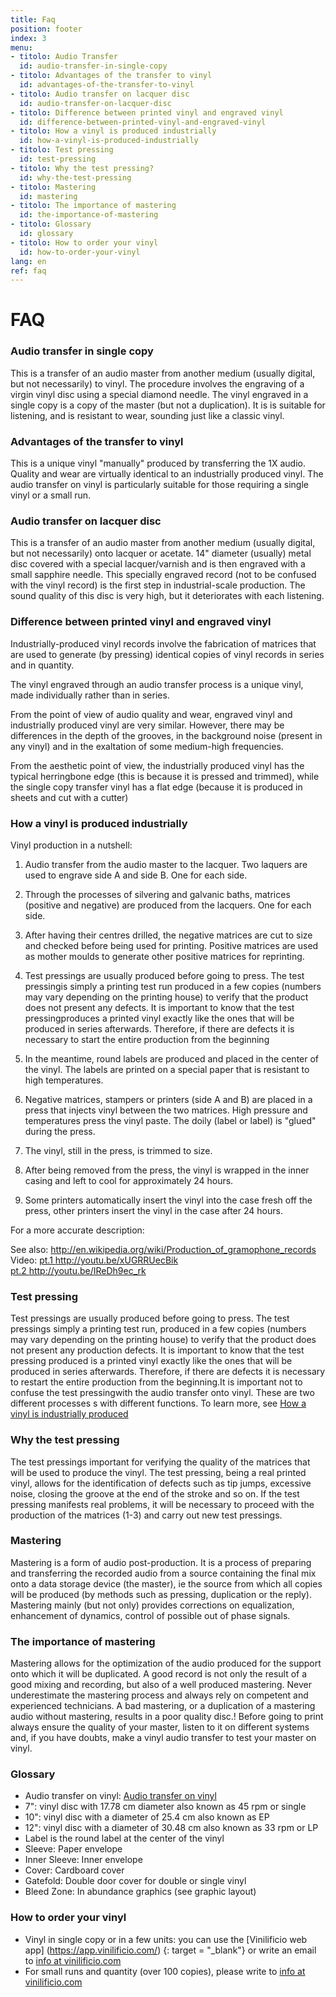 ```yaml
---
title: Faq
position: footer
index: 3
menu:
- titolo: Audio Transfer
  id: audio-transfer-in-single-copy
- titolo: Advantages of the transfer to vinyl
  id: advantages-of-the-transfer-to-vinyl
- titolo: Audio transfer on lacquer disc
  id: audio-transfer-on-lacquer-disc
- titolo: Difference between printed vinyl and engraved vinyl
  id: difference-between-printed-vinyl-and-engraved-vinyl
- titolo: How a vinyl is produced industrially
  id: how-a-vinyl-is-produced-industrially
- titolo: Test pressing
  id: test-pressing
- titolo: Why the test pressing?
  id: why-the-test-pressing
- titolo: Mastering
  id: mastering
- titolo: The importance of mastering
  id: the-importance-of-mastering
- titolo: Glossary
  id: glossary
- titolo: How to order your vinyl
  id: how-to-order-your-vinyl
lang: en
ref: faq
---
```


# FAQ

### Audio transfer in single copy
This is a transfer of an audio master from another medium (usually digital, but not necessarily) to vinyl. The procedure involves the engraving of a virgin vinyl disc using a special diamond needle. The vinyl engraved in a single copy is a copy of the master (but not a duplication). It is is suitable for listening, and is resistant to wear, sounding just like a classic vinyl.

### Advantages of the transfer to vinyl
This  is a unique vinyl "manually" produced by transferring the 1X audio. Quality and wear are virtually identical to an industrially produced vinyl. The audio transfer on vinyl is particularly suitable for those requiring a single vinyl or a small run.

### Audio transfer on lacquer disc
This is a transfer of an audio master from another medium (usually digital, but not necessarily) onto lacquer or acetate. 14" diameter (usually) metal disc covered with a special lacquer/varnish and is then engraved with a small sapphire needle. This specially engraved record (not to be confused with the vinyl record) is the first step in industrial-scale production. The sound quality of this disc is very high, but it deteriorates with each listening.

### Difference between printed vinyl and engraved vinyl
Industrially-produced vinyl records involve the fabrication of matrices that are used to generate (by pressing) identical copies of vinyl records in series and in quantity.

The vinyl engraved through an audio transfer process is a unique vinyl, made individually rather than in series.

From the point of view of audio quality and wear, engraved vinyl and industrially produced vinyl are very similar. However, there may be differences in the depth of the grooves, in the background noise (present in any vinyl) and in the exaltation of some medium-high frequencies.

From the aesthetic point of view, the industrially produced vinyl has the typical herringbone edge (this is because it is pressed and trimmed), while the single copy transfer vinyl has a flat edge (because it is produced in sheets and cut with a cutter)


### How a vinyl is produced industrially

Vinyl production in a nutshell:

1. Audio transfer from the audio master to the lacquer. Two laquers are used to engrave side A and side B. One for each side.

2. Through the processes of silvering and galvanic baths, matrices (positive and negative) are produced from the lacquers. One for each side.

3. After having their centres drilled, the negative matrices are cut to size and checked before being used for printing. Positive matrices are used as mother moulds to generate other positive matrices for reprinting.

4. Test pressings are usually produced before going to press. The test pressingis simply a printing test run produced in a few copies (numbers may vary depending on the printing house) to verify that the product does not present any defects. It is important to know that the test pressingproduces a printed vinyl exactly like the ones that will be produced in series afterwards. Therefore, if there are defects it is necessary to start the entire production from the beginning

6. In the meantime, round labels are produced and placed in the center of the vinyl. The labels are printed on a special paper that is resistant to high temperatures.

7. Negative matrices, stampers or printers (side A and B) are placed in a press that injects vinyl between the two matrices. High pressure and  temperatures press the vinyl paste. The doily (label or label) is "glued" during the press.

8. The vinyl, still in the press, is trimmed to size.

9. After being removed from the press, the vinyl is wrapped in the inner casing and left to cool for approximately 24 hours.

10. Some printers automatically insert the vinyl into the case fresh off the press, other printers insert the vinyl in the case after 24 hours.

For a more accurate description:

See also: <a target="blank" href="http://en.wikipedia.org/wiki/Production_of_gramophone_records">http://en.wikipedia.org/wiki/Production_of_gramophone_records</a><br>
Video: <a target="blank" href="http://youtu.be/xUGRRUecBik"> pt.1 http://youtu.be/xUGRRUecBik</a><br>
<a target="blank" href="http://youtu.be/IReDh9ec_rk">pt.2 http://youtu.be/IReDh9ec_rk</a>

### Test pressing
Test pressings are usually produced before going to press. The test pressings simply a printing test run, produced in a few copies (numbers may vary depending on the printing house) to verify that the product does not present any production defects. It is important to know that the test pressing produced is a printed vinyl exactly like the ones that will be produced in series afterwards. Therefore, if there are defects it is necessary to restart the entire production from the beginning.It is important not to confuse the test pressingwith the audio transfer onto vinyl. These are two different processes s with different functions. To learn more, see [How a vinyl is industrially produced](#how-a-vinyl-is-produced-industrially)

### Why the test pressing
The test pressings  important for verifying the quality of the matrices that will be used to produce the vinyl. The test pressing, being a real printed vinyl, allows for the identification of defects such as tip jumps, excessive noise, closing the groove at the end of the stroke and so on. If the test pressing manifests real problems, it will be necessary to proceed with the production of the matrices (1-3) and carry out new test pressings.

### Mastering
Mastering is a form of audio post-production. It is a process of preparing and transferring the recorded audio from a source containing the final mix onto a data storage device (the master), ie the source from which all copies will be produced (by methods such as pressing, duplication or the reply). 
Mastering mainly (but not only) provides corrections on equalization, enhancement of dynamics, control of possible out of phase signals.

### The importance of mastering
Mastering allows for the optimization of the audio produced for the support onto which it will be duplicated. A good record is not only the result of a good mixing and recording, but also of a well produced mastering. Never underestimate the mastering process and always rely on competent and experienced technicians. A bad mastering, or a duplication of a mastering audio without mastering, results in a poor quality disc.! 
Before going to print always ensure the quality of your master, listen to it on different systems  and, if you have doubts, make a vinyl audio transfer to test  your master on vinyl.

### Glossary
* Audio transfer on vinyl: [Audio transfer on vinyl](#audio-transfer-in-single-copy)
* 7": vinyl disc with 17.78 cm diameter also known as 45 rpm or single
* 10": vinyl disc with a diameter of 25.4 cm also known as EP
* 12": vinyl disc with a diameter of 30.48 cm also known as 33 rpm or LP
* Label is the round label at the center of the vinyl
* Sleeve: Paper envelope
* Inner Sleeve: Inner envelope
* Cover: Cardboard cover
* Gatefold: Double door cover for double or single vinyl
* Bleed Zone: In abundance graphics (see graphic layout)

### How to order your vinyl
* Vinyl in single copy or in a few units: you can use the [Vinilificio web app] (https://app.vinilificio.com/) {: target = "_blank"} or write an email to <a href = "mailto : info@vinilificio.com "> info at vinilificio.com </a>
* For small runs and quantity (over 100 copies), please write to <a href="mailto:info@vinilificio.com"> info at vinilificio.com </a>


